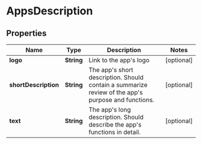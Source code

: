 

# AppsDescription


## Properties

Name | Type | Description | Notes
------------ | ------------- | ------------- | -------------
**logo** | **String** | Link to the app&#39;s logo |  [optional]
**shortDescription** | **String** | The app&#39;s short description. Should contain a summarize review of the app&#39;s purpose and functions. |  [optional]
**text** | **String** | The app&#39;s long description. Should describe the app&#39;s functions in detail. |  [optional]



